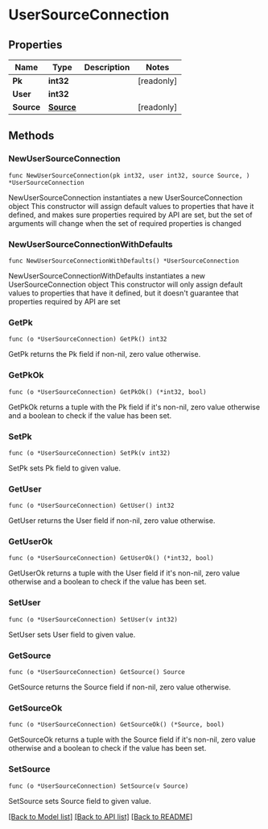 # UserSourceConnection

## Properties

Name | Type | Description | Notes
------------ | ------------- | ------------- | -------------
**Pk** | **int32** |  | [readonly] 
**User** | **int32** |  | 
**Source** | [**Source**](Source.md) |  | [readonly] 

## Methods

### NewUserSourceConnection

`func NewUserSourceConnection(pk int32, user int32, source Source, ) *UserSourceConnection`

NewUserSourceConnection instantiates a new UserSourceConnection object
This constructor will assign default values to properties that have it defined,
and makes sure properties required by API are set, but the set of arguments
will change when the set of required properties is changed

### NewUserSourceConnectionWithDefaults

`func NewUserSourceConnectionWithDefaults() *UserSourceConnection`

NewUserSourceConnectionWithDefaults instantiates a new UserSourceConnection object
This constructor will only assign default values to properties that have it defined,
but it doesn't guarantee that properties required by API are set

### GetPk

`func (o *UserSourceConnection) GetPk() int32`

GetPk returns the Pk field if non-nil, zero value otherwise.

### GetPkOk

`func (o *UserSourceConnection) GetPkOk() (*int32, bool)`

GetPkOk returns a tuple with the Pk field if it's non-nil, zero value otherwise
and a boolean to check if the value has been set.

### SetPk

`func (o *UserSourceConnection) SetPk(v int32)`

SetPk sets Pk field to given value.


### GetUser

`func (o *UserSourceConnection) GetUser() int32`

GetUser returns the User field if non-nil, zero value otherwise.

### GetUserOk

`func (o *UserSourceConnection) GetUserOk() (*int32, bool)`

GetUserOk returns a tuple with the User field if it's non-nil, zero value otherwise
and a boolean to check if the value has been set.

### SetUser

`func (o *UserSourceConnection) SetUser(v int32)`

SetUser sets User field to given value.


### GetSource

`func (o *UserSourceConnection) GetSource() Source`

GetSource returns the Source field if non-nil, zero value otherwise.

### GetSourceOk

`func (o *UserSourceConnection) GetSourceOk() (*Source, bool)`

GetSourceOk returns a tuple with the Source field if it's non-nil, zero value otherwise
and a boolean to check if the value has been set.

### SetSource

`func (o *UserSourceConnection) SetSource(v Source)`

SetSource sets Source field to given value.



[[Back to Model list]](../README.md#documentation-for-models) [[Back to API list]](../README.md#documentation-for-api-endpoints) [[Back to README]](../README.md)


